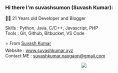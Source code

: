 
### Hi there I'm suvashsumon (Suvash Kumar):


  
  
👨‍💻 21 Years old Developer and Blogger

Skills : Python, Java, C/C++, Javascript, PHP  
Tools : Git, Github, Bitbucket, VS Code

⭐️ From [Suvash Kumar](https://github.com/suvashsumon)  
Website : www.suvashkumar.xyz  
Contact ME   :     suvashkumar.naogaon@gmail.com



<center><img src="https://github-readme-stats.vercel.app/api?username=suvashsumon&show_icons=true"></center>
